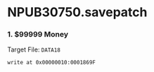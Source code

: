 # NPUB30750.savepatch

### 1. $99999 Money

Target File: `DATA18`

```
write at 0x00000010:0001869F
```

